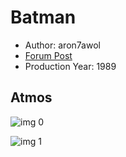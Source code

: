 # Batman

* Author: aron7awol
* [Forum Post](https://www.avsforum.com/threads/bass-eq-for-filtered-movies.2995212/post-58150172)
* Production Year: 1989

## Atmos

![img 0](https://i.imgur.com/XQsCkty.jpg)

![img 1](https://i.imgur.com/hgQIR7h.jpg)

